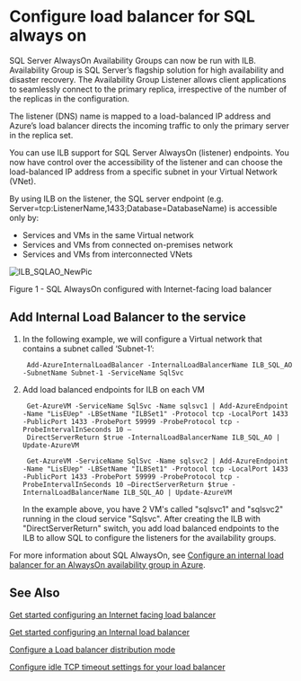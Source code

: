 <properties
   pageTitle="Configure Load balancer for SQL always on | Microsoft Azure"
   description="Configure Load balancer to work with SQL always on and how to leverage powershell to create load balancer for the SQL implementation"
   services="load-balancer"
   documentationCenter="na"
   authors="sdwheeler"
   manager="carmonm"
   editor="tysonn" />
<tags
   ms.service="load-balancer"
   ms.devlang="na"
   ms.topic="article"
   ms.tgt_pltfrm="na"
   ms.workload="infrastructure-services"
   ms.date="10/24/2016"
   ms.author="sewhee" />

# <a name="configure-load-balancer-for-sql-always-on"></a>Configure load balancer for SQL always on

SQL Server AlwaysOn Availability Groups can now be run with ILB. Availability Group is SQL Server’s flagship solution for high availability and disaster recovery. The Availability Group Listener allows client applications to seamlessly connect to the primary replica, irrespective of the number of the replicas in the configuration.

The listener (DNS) name is mapped to a load-balanced IP address and Azure’s load balancer directs the incoming traffic to only the primary server in the replica set.

You can use ILB support for SQL Server AlwaysOn (listener) endpoints. You now have control over the accessibility of the listener and can choose the load-balanced IP address from a specific subnet in your Virtual Network (VNet).

By using ILB on the listener, the SQL server endpoint (e.g. Server=tcp:ListenerName,1433;Database=DatabaseName) is accessible only by:

- Services and VMs in the same Virtual network
- Services and VMs from connected on-premises network
- Services and VMs from interconnected VNets

![ILB_SQLAO_NewPic](./media/load-balancer-configure-sqlao/sqlao1.png)

Figure 1 - SQL AlwaysOn configured with Internet-facing load balancer

## <a name="add-internal-load-balancer-to-the-service"></a>Add Internal Load Balancer to the service

1. In the following example, we will configure a Virtual network that contains a subnet  called ‘Subnet-1’:

        Add-AzureInternalLoadBalancer -InternalLoadBalancerName ILB_SQL_AO -SubnetName Subnet-1 -ServiceName SqlSvc

2. Add load balanced endpoints for ILB on each VM

        Get-AzureVM -ServiceName SqlSvc -Name sqlsvc1 | Add-AzureEndpoint -Name "LisEUep" -LBSetName "ILBSet1" -Protocol tcp -LocalPort 1433 -PublicPort 1433 -ProbePort 59999 -ProbeProtocol tcp -ProbeIntervalInSeconds 10 –
        DirectServerReturn $true -InternalLoadBalancerName ILB_SQL_AO | Update-AzureVM

        Get-AzureVM -ServiceName SqlSvc -Name sqlsvc2 | Add-AzureEndpoint -Name "LisEUep" -LBSetName "ILBSet1" -Protocol tcp -LocalPort 1433 -PublicPort 1433 -ProbePort 59999 -ProbeProtocol tcp -ProbeIntervalInSeconds 10 –DirectServerReturn $true -InternalLoadBalancerName ILB_SQL_AO | Update-AzureVM

    In the example above, you have 2 VM's called "sqlsvc1" and "sqlsvc2" running in the cloud service "Sqlsvc". After creating the ILB with "DirectServerReturn" switch, you add load balanced endpoints to the ILB to allow SQL to configure the listeners for the availability groups.

For more information about SQL AlwaysOn, see [Configure an internal load balancer for an AlwaysOn availability group in Azure](../virtual-machines/virtual-machines-windows-portal-sql-alwayson-int-listener.md).

## <a name="see-also"></a>See Also

[Get started configuring an Internet facing load balancer](load-balancer-get-started-internet-arm-ps.md)

[Get started configuring an Internal load balancer](load-balancer-get-started-ilb-arm-ps.md)

[Configure a Load balancer distribution mode](load-balancer-distribution-mode.md)

[Configure idle TCP timeout settings for your load balancer](load-balancer-tcp-idle-timeout.md)
